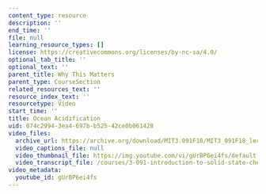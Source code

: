 ```yaml
---
content_type: resource
description: ''
end_time: ''
file: null
learning_resource_types: []
license: https://creativecommons.org/licenses/by-nc-sa/4.0/
optional_tab_title: ''
optional_text: ''
parent_title: Why This Matters
parent_type: CourseSection
related_resources_text: ''
resource_index_text: ''
resourcetype: Video
start_time: ''
title: Ocean Acidification
uid: 074c2994-3ea4-697b-b525-42ce0b061428
video_files:
  archive_url: https://archive.org/download/MIT3.091F18/MIT3_091F18_lec29_wtm_300k.mp4
  video_captions_file: null
  video_thumbnail_file: https://img.youtube.com/vi/gUrBP6ei4fs/default.jpg
  video_transcript_file: /courses/3-091-introduction-to-solid-state-chemistry-fall-2018/a9d419d36f9950d6920947a723f5abb8_gUrBP6ei4fs.pdf
video_metadata:
  youtube_id: gUrBP6ei4fs
---
```

